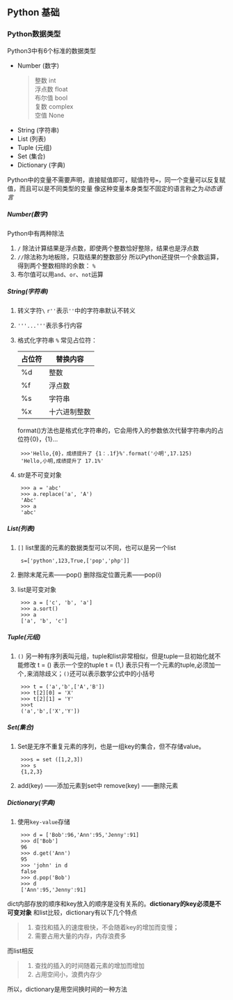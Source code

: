 ## Python 基础

### Python数据类型

Python3中有6个标准的数据类型
* Number (数字)
    >整数  int  
    >浮点数  float  
    >布尔值  bool  
    >复数  complex  
    >空值  None  
* String (字符串)
* List (列表)
* Tuple (元组)
* Set (集合)
* Dictionary (字典)

Python中的变量不需要声明，直接赋值即可，赋值符号`=`，同一个变量可以反复赋值，而且可以是不同类型的变量
像这种变量本身类型不固定的语言称之为*动态语言*

##### Number(数字)
Python中有两种除法
1. `/` 除法计算结果是浮点数，即使两个整数恰好整除，结果也是浮点数
2. `//`除法称为地板除，只取结果的整数部分
所以Python还提供一个余数运算，得到两个整数相除的余数：  `%`
3. 布尔值可以用`and`、`or`、`not`运算


##### String(字符串)
1. 转义字符`\`
    `r''`表示`''`中的字符串默认不转义
2. `'''...'''`表示多行内容
3. 格式化字符串 `%`
    常见占位符：

    |  占位符  | 替换内容|
    |---------|---------|
    |%d|整数|
    |%f|浮点数|
    |%s|字符串|
    |%x|十六进制整数|

    format()方法也是格式化字符串的，它会用传入的参数依次代替字符串内的占位符{0}，{1}...
        
        >>>'Hello,{0}，成绩提升了 {1：.1f}%'.format('小明',17.125)
        'Hello,小明,成绩提升了 17.1%'  

4. str是不可变对象  

        >>> a = 'abc'
        >>> a.replace('a', 'A')
        'Abc'
        >>> a
        'abc'


##### List(列表)
1. `[]` list里面的元素的数据类型可以不同，也可以是另一个list

        s=['python',123,True,['pop','php']]
2. 删除末尾元素——pop()
    删除指定位置元素——pop(i)
3. list是可变对象

        >>> a = ['c', 'b', 'a']
        >>> a.sort()
        >>> a
        ['a', 'b', 'c']

##### Tuple(元组)
1. `()`  另一种有序列表叫元组，tuple和list非常相似，但是tuple一旦初始化就不能修改
        t = ()    表示一个空的tuple
        t = (1,)    表示只有一个元素的tuple,必须加一个`,`来消除歧义；`()`还可以表示数学公式中的小括号


        >>> t = ('a','b',['A','B'])
        >>> t[2][0] = 'X'
        >>> t[2][1] = 'Y'
        >>>t
        ('a','b',['X','Y'])

##### Set(集合)
1. Set是无序不重复元素的序列，也是一组key的集合，但不存储value。
        
        >>>s = set ([1,2,3])
        >>> s
        {1,2,3}
2. add(key)  ——添加元素到set中
    remove(key) ——删除元素


##### Dictionary(字典)
1. 使用`key-value`存储

        >>> d = ['Bob':96,'Ann':95,'Jenny':91]
        >>> d['Bob']
        96
        >>> d.get('Ann')
        95
        >>> 'john' in d
        false
        >>> d.pop('Bob')
        >>> d
        ['Ann':95,'Jenny':91]

dict内部存放的顺序和key放入的顺序是没有关系的。**dictionary的key必须是不可变对象**
和list比较，dictionary有以下几个特点
>1. 查找和插入的速度极快，不会随着key的增加而变慢；
>2. 需要占用大量的内存，内存浪费多

而list相反
>1. 查找的插入的时间随着元素的增加而增加
>2. 占用空间小，浪费内存少

所以，dictionary是用空间换时间的一种方法










